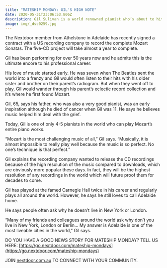 ```yaml
---
title: "MATESHIP MONDAY: GIL'S HIGH NOTE"
date: 2020-05-31T23:06:53.806Z
description: Gil Sulivan is a world renowned pianist who’s about to hit a career high note.
image: img/_dsc0259.jpg
---
```

The Nextdoor member from Athelstone in Adelaide has recently signed a contract with a US recording company to record the complete Mozart Sonatas. The five-CD project will take almost a year to complete. 

Gil has been performing for over 50 years now and he admits this is the ultimate encore to his professional career.

His love of music started early. He was seven when The Beatles sent the world into a frenzy and Gil would often listen to their hits with his older sister and brother on their parent’s radiogram. But when they went off to play, Gil would wander through his parent’s eclectic record collection and it’s where he first found Mozart.

Gil, 65, says his father, who was also a very good pianist, was an early inspiration although he died of cancer when Gil was 11. He says he believes music helped him deal with the grief.

Today, Gil is one of only 4-5 pianists in the world who can play Mozart’s entire piano works.

“Mozart is the most challenging music of all,” Gil says. “Musically, it is almost impossible to really play well because the music is so perfect. No one’s technique is that perfect.”

Gil explains the recording company wanted to release the CD recordings because of the high resolution of the music compared to downloads, which are obviously more popular these days. In fact, they will be the highest resolution of any recordings in the world which will future proof them for decades to come.

Gil has played at the famed Carnegie Hall twice in his career and regularly plays all around the world. However, he says he still loves to call Adelaide home.

He says people often ask why he doesn’t live in New York or London.

“Many of my friends and colleagues around the world ask why don’t you live in New York, London or Berlin… My answer is Adelaide is one of the most liveable cities in the world,” Gil says.

DO YOU HAVE A GOOD NEWS STORY FOR MATESHIP MONDAY? TELL US HERE: [https://go.nextdoor.com/​mateship-mondays](https://go.nextdoor.com/mateship-mondays)

JOIN [nextdoor.com.au](http://nextdoor.com.au/) TO CONNECT WITH YOUR COMMUNITY.